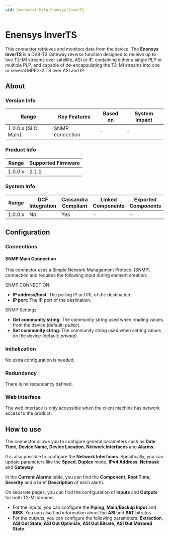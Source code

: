 ```yaml
---
uid: Connector_help_Enensys_InverTS
---
```


# Enensys InverTS

This connector retrieves and monitors data from the device. The **Enensys InverTS** is a DVB-T2 Gateway reverse function designed to receive up to two T2-MI streams over satellite, ASI or IP, containing either a single PLP or multiple PLP, and capable of de-encapsulating the T2-MI streams into one or several MPEG-2 TS over ASI and IP.

## About

### Version Info

| Range                | Key Features     | Based on     | System Impact     |
|----------------------|------------------|--------------|-------------------|
| 1.0.0.x [SLC Main]   | SNMP connection  | -            | -                 |

### Product Info

| Range     | Supported Firmware     |
|-----------|------------------------|
| 1.0.0.x   | 2.1.2                  |

### System Info

| Range     | DCF Integration     | Cassandra Compliant     | Linked Components     | Exported Components     |
|-----------|---------------------|-------------------------|-----------------------|-------------------------|
| 1.0.0.x   | No                  | Yes                     | -                     | -                       |

## Configuration

### Connections

#### SNMP Main Connection

This connector uses a Simple Network Management Protocol (SNMP) connection and requires the following input during element creation:

SNMP CONNECTION:

- **IP address/host**: The polling IP or URL of the destination.
- **IP port**: The IP port of the destination.

SNMP Settings:

- **Get community string**: The community string used when reading values from the device (default: *public*).
- **Set community string**: The community string used when setting values on the device (default: *private*).

### Initialization

No extra configuration is needed.

### Redundancy

There is no redundancy defined.

### Web Interface

The web interface is only accessible when the client machine has network access to the product.

## How to use

The connector allows you to configure general parameters such as **Date Time**, **Device Name, Device Location**, **Network Interfaces** and **Alarms.**

It is also possible to configure the **Network Interfaces**. Specifically, you can update parameters like the **Speed**, **Duplex** mode, **IPv4 Address**, **Netmask** and **Gateway**.

In the **Current** **Alarms** table, you can find the **Component**, **Root Time**, **Severity** and a brief **Description** of each alarm.

On separate pages, you can find the configuration of **Inputs** and **Outputs** for both T2-MI streams.

- For the inputs, you can configure the **Piping**, **Main/Backup Input** and **BISS**. You can also find information about the **ASI** and **SAT** bitrates.
- For the outputs, you can configure the following parameters: **Extraction**, **ASI Out State**, **ASI Out Optimize**, **ASI Out Bitrate**, **ASI Out Mirrored State**.
